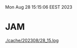 Mon Aug 28 15:15:06 EEST 2023
# JAM
<a href='./cache/202308/28_15.log'>./cache/202308/28_15.log</a>
